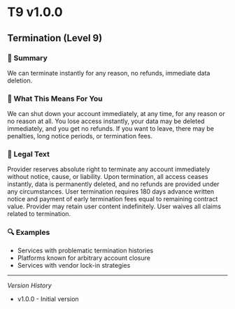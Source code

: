 # T9 v1.0.0

## Termination (Level 9)

### 📌 Summary
We can terminate instantly for any reason, no refunds, immediate data deletion.

### 👤 What This Means For You
We can shut down your account immediately, at any time, for any reason or no reason at all. You lose access instantly, your data may be deleted immediately, and you get no refunds. If you want to leave, there may be penalties, long notice periods, or termination fees.

### 📜 Legal Text
Provider reserves absolute right to terminate any account immediately without notice, cause, or liability. Upon termination, all access ceases instantly, data is permanently deleted, and no refunds are provided under any circumstances. User termination requires 180 days advance written notice and payment of early termination fees equal to remaining contract value. Provider may retain user content indefinitely. User waives all claims related to termination.

### 🔍 Examples
- Services with problematic termination histories
- Platforms known for arbitrary account closure
- Services with vendor lock-in strategies

---
*Version History*
- v1.0.0 - Initial version